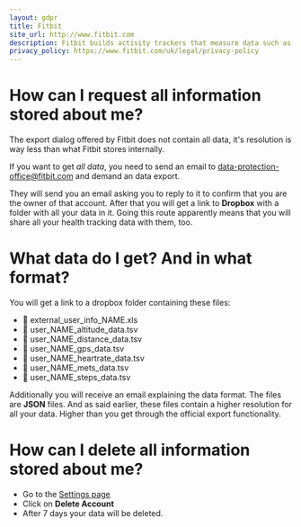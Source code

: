 ```yaml
---
layout: gdpr
title: Fitbit
site_url: http://www.fitbit.com
description: Fitbit builds activity trackers that measure data such as the number of steps walked, heart rate, quality of sleep, steps climbed, and other personal metrics involved in fitness. 
privacy_policy: https://www.fitbit.com/uk/legal/privacy-policy
---
```


# How can I request all information stored about me?

The export dialog offered by Fitbit does not contain all data, it's
resolution is way less than what Fitbit stores internally.

If you want to get *all data*, you need to send an email to
[data-protection-office@fitbit.com](mailto:data-protection-office@fitbit.com)
and demand an data export.

They will send you an email asking you to reply to it to confirm
that you are the owner of that account. After that you will get
a link to **Dropbox** with a folder with all your data in it.
Going this route apparently means that you will share all your
health tracking data with them, too.

# What data do I get? And in what format?

You will get a link to a dropbox folder containing these files:

<ul>
  <li>&#128196; external_user_info_NAME.xls</li>
  <li>&#128196; user_NAME_altitude_data.tsv</li>
  <li>&#128196; user_NAME_distance_data.tsv</li>
  <li>&#128196; user_NAME_gps_data.tsv</li>
  <li>&#128196; user_NAME_heartrate_data.tsv</li>
  <li>&#128196; user_NAME_mets_data.tsv</li>
  <li>&#128196; user_NAME_steps_data.tsv</li>
</ul>

Additionally you will receive an email explaining the data format.
The files are **JSON** files. And as said earlier, these files
contain a higher resolution for all your data. Higher than
you get through the official export functionality.

# How can I delete all information stored about me?

* Go to the [Settings page](https://www.fitbit.com/settings/profile)
* Click on **Delete Account**
* After 7 days your data will be deleted.
